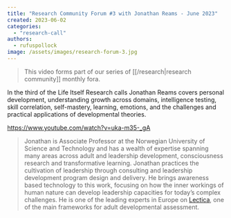 ```yaml
---
title: "Research Community Forum #3 with Jonathan Reams - June 2023"
created: 2023-06-02
categories: 
  - "research-call"
authors: 
  - rufuspollock
image: /assets/images/research-forum-3.jpg
---
```

>This video forms part of our series of [[/research|research community]] monthly fora.

In the third of the Life Itself Research calls Jonathan Reams covers personal development, understanding growth across domains, intelligence testing, skill correlation, self-mastery, learning, emotions, and the challenges and practical applications of developmental theories. 

https://www.youtube.com/watch?v=uka-m35-_gA

>Jonathan is Associate Professor at the Norwegian University of Science and Technology and has a wealth of expertise spanning many areas across adult and leadership development, consciousness research and transformative learning. Jonathan practices the cultivation of leadership through consulting and leadership development program design and delivery. He brings awareness based technology to this work, focusing on how the inner workings of human nature can develop leadership capacities for today’s complex challenges. He is one of the leading experts in Europe on [Lectica](https://lecticalive.org), one of the main frameworks for adult developmental assessment.


